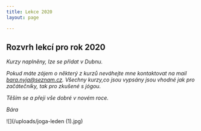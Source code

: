 ```yaml
---
title: Lekce 2020
layout: page

---
```

## Rozvrh lekcí pro rok 2020

_Kurzy naplněny, lze se přidat v Dubnu._

_Pokud máte zájem o některý z kurzů neváhejte mne kontaktovat na mail bara.nyja@seznam.cz. Všechny kurzy,co jsou vypsány jsou vhodné jak pro začátečníky, tak pro zkušené s jógou._

_Těším se a přeji vše dobré v novém roce._

_Bára_

![](/uploads/joga-leden (1).jpg)